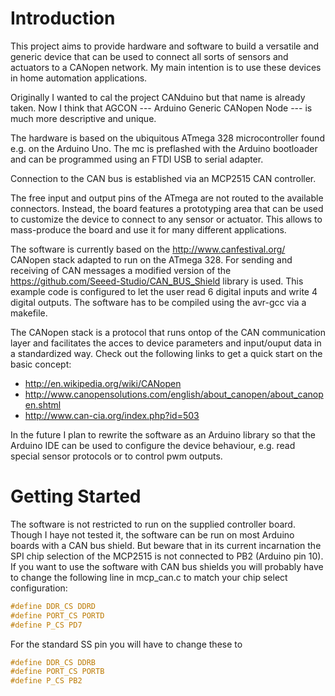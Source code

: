 Introduction
============
This project aims to provide hardware and software to build a versatile and generic device that can be used to connect all sorts of sensors and actuators to a CANopen network. My main intention is to use these devices in home automation applications.

Originally I wanted to cal the project CANduino but that name is already taken. Now I think that AGCON --- Arduino Generic CANopen Node --- is much more descriptive and unique.

The hardware is based on the ubiquitous ATmega 328 microcontroller found e.g. on the Arduino Uno. The mc is preflashed with the Arduino bootloader and can be programmed using an FTDI USB to serial adapter.

Connection to the CAN bus is established via an MCP2515 CAN controller.

The free input and output pins of the ATmega are not routed to the available connectors. Instead, the board features a prototyping area that can be used to customize the device to connect to any sensor or actuator. This allows to mass-produce the board and use it for many different applications.

The software is currently based on the http://www.canfestival.org/ CANopen stack adapted to run on the ATmega 328. For sending and receiving of CAN messages a modified version of the https://github.com/Seeed-Studio/CAN_BUS_Shield library is used. This example code is configured to let the user read 6 digital inputs and write 4 digital outputs. The software has to be compiled using the avr-gcc via a makefile.

The CANopen stack is a protocol that runs ontop of the CAN communication layer and facilitates the acces to device parameters and input/ouput data in a standardized way. Check out the following links to get a quick start on the basic concept:

* http://en.wikipedia.org/wiki/CANopen
* http://www.canopensolutions.com/english/about_canopen/about_canopen.shtml
* http://www.can-cia.org/index.php?id=503

In the future I plan to rewrite the software as an Arduino library so that the Arduino IDE can be used to configure the device behaviour, e.g. read special sensor protocols or to control pwm outputs.

Getting Started
===============
The software is not restricted to run on the supplied controller board. Though I haye not tested it, the software can be run on most Arduino boards with a CAN bus shield. But beware that in its current incarnation the SPI chip selection of the MCP2515 is not connected to PB2 (Arduino pin 10). If you want to use the software with CAN bus shields you will probably have to change the following line in mcp_can.c to match your chip select configuration:
```c
#define DDR_CS DDRD
#define PORT_CS PORTD
#define P_CS PD7
```

For the standard SS pin you will have to change these to
```c
#define DDR_CS DDRB
#define PORT_CS PORTB
#define P_CS PB2
```
